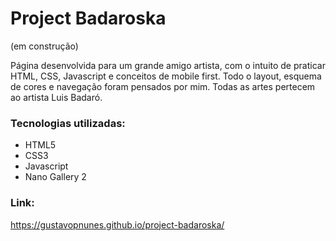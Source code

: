 # Project Badaroska

(em construção)

Página desenvolvida para um grande amigo artista, com o intuito de praticar HTML, CSS, Javascript e conceitos de mobile first.
Todo o layout, esquema de cores e navegação foram pensados por mim. Todas as artes pertecem ao artista Luis Badaró.

### Tecnologias utilizadas:

- HTML5
- CSS3
- Javascript
- Nano Gallery 2

### Link:

https://gustavopnunes.github.io/project-badaroska/
